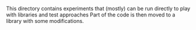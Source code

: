 This directory contains experiments that (mostly) can be run directly to play with libraries and test approaches 
Part of the code is then moved to a library with some modifications.